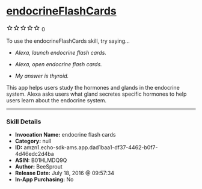 # [endocrineFlashCards](http://alexa.amazon.com/#skills/amzn1.echo-sdk-ams.app.dad1baa1-df37-4462-b0f7-4d46edc2d4ba)
![0 stars](../../images/ic_star_border_black_18dp_1x.png)![0 stars](../../images/ic_star_border_black_18dp_1x.png)![0 stars](../../images/ic_star_border_black_18dp_1x.png)![0 stars](../../images/ic_star_border_black_18dp_1x.png)![0 stars](../../images/ic_star_border_black_18dp_1x.png) 0

To use the endocrineFlashCards skill, try saying...

* *Alexa, launch endocrine flash cards.*

* *Alexa, open endocrine flash cards.*

* *My answer is thyroid.*

This app helps users study the hormones and glands in the endocrine system.  Alexa asks users what gland secretes specific hormones to help users learn about the endocrine system.

***

### Skill Details

* **Invocation Name:** endocrine flash cards
* **Category:** null
* **ID:** amzn1.echo-sdk-ams.app.dad1baa1-df37-4462-b0f7-4d46edc2d4ba
* **ASIN:** B01HLMDQ9Q
* **Author:** BeeSprout
* **Release Date:** July 18, 2016 @ 09:57:34
* **In-App Purchasing:** No
